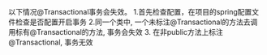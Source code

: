 以下情况@Transactional事务会失效。
1.首先检查配置，在项目的spring配置文件检查是否配置开启事务
2.同一个类中, 一个未标注@Transactional的方法去调用标有@Transactional的方法, 事务会失效
3. 在非public方法上标注@Transactional, 事务无效